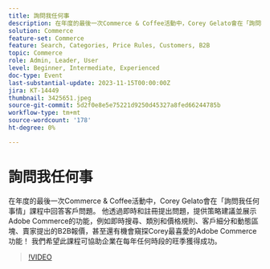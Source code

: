 ```yaml
---
title: 詢問我任何事
description: 在年度的最後一次Commerce & Coffee活動中，Corey Gelato會在「詢問我任何事情」課程中回答客戶問題。 他透過即時和註冊提出問題，提供策略建議並展示Adobe Commerce的功能，例如即時搜尋、類別和價格規則、客戶細分和動態區塊、賣家提出的B2B報價，甚至還有機會窺探Corey最喜愛的Adobe Commerce功能！ 我們希望此課程可協助企業在每年任何時段的旺季獲得成功。
solution: Commerce
feature-set: Commerce
feature: Search, Categories, Price Rules, Customers, B2B
topic: Commerce
role: Admin, Leader, User
level: Beginner, Intermediate, Experienced
doc-type: Event
last-substantial-update: 2023-11-15T00:00:00Z
jira: KT-14449
thumbnail: 3425651.jpeg
source-git-commit: 5d2f0e8e5e75221d9250d45327a8fed66244785b
workflow-type: tm+mt
source-wordcount: '178'
ht-degree: 0%

---
```



# 詢問我任何事

在年度的最後一次Commerce &amp; Coffee活動中，Corey Gelato會在「詢問我任何事情」課程中回答客戶問題。 他透過即時和註冊提出問題，提供策略建議並展示Adobe Commerce的功能，例如即時搜尋、類別和價格規則、客戶細分和動態區塊、賣家提出的B2B報價，甚至還有機會窺探Corey最喜愛的Adobe Commerce功能！ 我們希望此課程可協助企業在每年任何時段的旺季獲得成功。

>[!VIDEO](https://video.tv.adobe.com/v/3425651/?learn=on)
